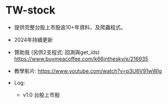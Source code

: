 # TW-stock
+ 提供完整台股上市股逾10+年資料，及爬蟲程式。
+ 2024年持續更新

+ 贊助我 (另供2支程式: 回測與get_ids)
https://www.buymeacoffee.com/k66inthesky/e/216935

+ 教學影片: https://www.youtube.com/watch?v=p3U6V91wWlg

+ Log:
  - v1.0 台股上市股
